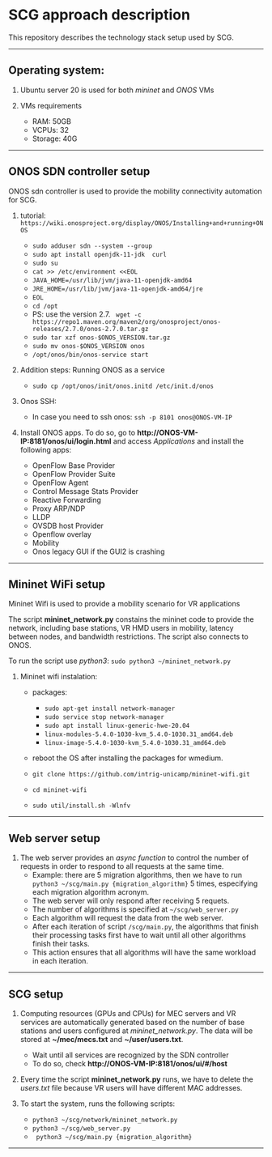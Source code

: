 
# SCG approach description
This repository describes the technology stack setup used by SCG.

---
## Operating system:
1.  Ubuntu server 20 is used for both *mininet* and *ONOS* VMs

2. VMs requirements
    - RAM: 50GB
    - VCPUs: 32
    - Storage: 40G
---

## ONOS SDN controller setup

ONOS sdn controller is used to provide the mobility connectivity automation for SCG. 

1. tutorial: ```https://wiki.onosproject.org/display/ONOS/Installing+and+running+ONOS``` 
    - ```sudo adduser sdn --system --group```
    - ```sudo apt install openjdk-11-jdk  curl```
    - ```sudo su ```
    - ```cat >> /etc/environment <<EOL ```
    - ```JAVA_HOME=/usr/lib/jvm/java-11-openjdk-amd64 ```
    - ```JRE_HOME=/usr/lib/jvm/java-11-openjdk-amd64/jre ```
    - ```EOL ```
    - ```cd /opt ```
    - PS: use the version 2.7. ``` wget -c https://repo1.maven.org/maven2/org/onosproject/onos-releases/2.7.0/onos-2.7.0.tar.gz```
    - ```sudo tar xzf onos-$ONOS_VERSION.tar.gz ```
    - ```sudo mv onos-$ONOS_VERSION onos ```
    - ```/opt/onos/bin/onos-service start ```

2. Addition steps: Running ONOS as a service
    - ```sudo cp /opt/onos/init/onos.initd /etc/init.d/onos ```
 

3. Onos SSH:
    - In case you need to ssh onos: ```ssh -p 8101 onos@ONOS-VM-IP```


4. Install ONOS apps. To do so, go to **http://ONOS-VM-IP:8181/onos/ui/login.html** and access *Applications* and install the following apps:

    - OpenFlow Base Provider
    - OpenFlow Provider Suite
    - OpenFlow Agent
    - Control Message Stats Provider
    - Reactive Forwarding
    - Proxy ARP/NDP
    - LLDP
    - OVSDB host Provider
    - Openflow overlay
    - Mobility
    - Onos legacy GUI if the GUI2 is crashing 


---

## Mininet WiFi setup

Mininet Wifi is used to provide a mobility scenario for VR applications

The script **mininet_network.py** constains the mininet code to provide the network, including base stations, VR HMD users in mobility, latency between nodes, and bandwidth restrictions. The script also connects to ONOS. 

To run the script use *python3*: ```sudo python3 ~/mininet_network.py```

1. Mininet wifi instalation:

    - packages:
        * ```sudo apt-get install network-manager```
        * ```sudo service stop network-manager```
        * ```sudo apt install linux-generic-hwe-20.04```
        * ```linux-modules-5.4.0-1030-kvm_5.4.0-1030.31_amd64.deb``` 
        * ```linux-image-5.4.0-1030-kvm_5.4.0-1030.31_amd64.deb``` 

    - reboot the OS after installing the packages for wmedium.
    - ```git clone https://github.com/intrig-unicamp/mininet-wifi.git```
    - ```cd mininet-wifi```
    - ```sudo util/install.sh -Wlnfv```

---

## Web server setup
1. The web server provides an *async function* to control the number of requests in order to respond to all requests at the same time. 
    - Example: there are 5 migration algorithms, then we have to run ``` python3 ~/scg/main.py {migration_algorithm}``` 5 times, especifying each migration algorithm acronym. 
    - The web server will only respond after receiving 5 requets.
    - The number of algorithms is specified at ```~/scg/web_server.py```
    - Each algorithm will request the data from the web server. 
    - After each iteration of script ```/scg/main.py```, the algorithms that finish their processing tasks first have to wait until all other algorithms finish their tasks. 
    - This action ensures that all algorithms will have the same workload in each iteration.
---

## SCG setup

1. Computing resources (GPUs and CPUs) for MEC servers and VR services are automatically generated based on the number of base stations and users configured at *mininet_network.py*. The data will be stored at **~/mec/mecs.txt** and **~/user/users.txt**. 
    - Wait until all services are recognized by the SDN controller
    - To do so, check **http://ONOS-VM-IP:8181/onos/ui/#/host**

2. Every time the script **mininet_network.py** runs, we have to delete the *users.txt* file because VR users will have different MAC addresses. 

3. To start the system, runs the following scripts:
    - ``` python3 ~/scg/network/mininet_network.py ```
    - ``` python3 ~/scg/web_server.py ```
    - ``` python3 ~/scg/main.py {migration_algorithm}``` 


---